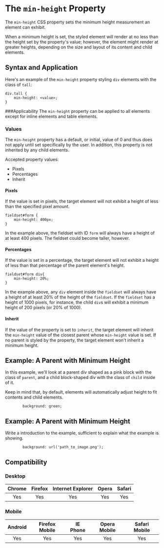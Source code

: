 # The `min-height` Property

The `min-height` CSS property sets the minimum height measurement an element can exhibit.

When a minimum height is set, the styled element will render at no less than the height set by the property's value; however, the element might render at greater heights, depending on the size and layout of its content and child elements.

## Syntax and Application

Here's an example of the `min-height` property styling `div` elements with the class of `tall`:

```
div.tall {
    min-height: <value>;
}
```

###Applicability
The `min-height` property can be applied to all elements except for inline elements and table elements.

### Values

The `min-height` property has a default, or initial, value of 0 and thus does not apply until set specifically by the user. In addition, this property is not inherited by any child elements.

Accepted property values:

* Pixels
* Percentages
* Inherit

#### Pixels

If the value is set in pixels, the target element will not exhibit a height of less than the specified pixel amount.

```
fieldset#form {
    min-height: 400px;
}
```

In the example above, the fieldset with ID `form` will always have a height of at least 400 pixels. The fieldset could become taller, however.

#### Percentages

If the value is set in a percentage, the target element will not exhibit a height of less than that percentage of the parent element's height.

```
fieldset#form div{
    min-height: 20%;
}
```

In the example above, any `div` element inside the `fieldset` will always have a height of at least 20% of the height of the `fieldset`. If the `fieldset` has a height of 1000 pixels, for instance, the child `div`s will exhibit a minimum height of 200 pixels (or 20% of 1000).

#### Inherit

If the value of the property is set to `inherit`, the target element will inherit the `min-height` value of the closest parent whose `min-height` value is set. If no parent is styled by the property, the target element won't inherit a minimum height.

## Example: A Parent with Minimum Height

In this example, we'll look at a parent div shaped as a pink block with the class of `parent`, and a child block-shaped div with the class of `child` inside of it.

Keep in mind that, by default, elements will automatically adjust height to fit contents and child elements.

```
        background: green;
```

## Example: A Parent with Minimum Height

Write a introduction to the example, sufficient to explain what the example is showing.

```
        background: url('path_to_image.png');
```


## Compatibility

### Desktop

| Chrome  | Firefox | Internet Explorer | Opera | Safari |
|:-------:|:-------:|:-----------------:|:-----:|:------:|
|   Yes  |   Yes   |       Yes         |  Yes  |  Yes   |

### Mobile

| Android  | Firefox Mobile | IE Phone | Opera Mobile | Safari Mobile |
|:--------:|:--------------:|:--------:|:------------:|:-------------:|
|    Yes   |        Yes     |   Yes    |      Yes     |      Yes      |
